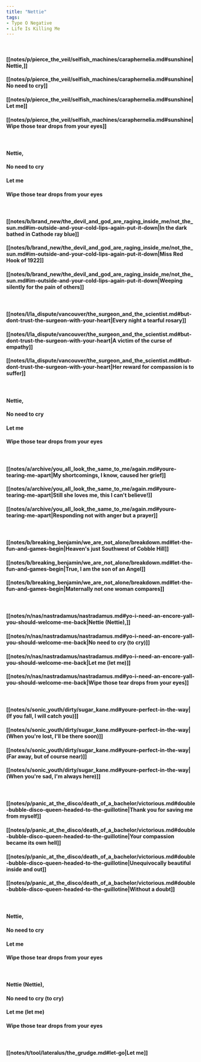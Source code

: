 ```yaml
---
title: "Nettie"
tags:
- Type O Negative
- Life Is Killing Me
---
```

&nbsp;
#### [[notes/p/pierce_the_veil/selfish_machines/caraphernelia.md#sunshine|Nettie,]]
#### [[notes/p/pierce_the_veil/selfish_machines/caraphernelia.md#sunshine|No need to cry]]
#### [[notes/p/pierce_the_veil/selfish_machines/caraphernelia.md#sunshine|Let me]]
#### [[notes/p/pierce_the_veil/selfish_machines/caraphernelia.md#sunshine|Wipe those tear drops from your eyes]]
&nbsp;
#### Nettie,
#### No need to cry
#### Let me
#### Wipe those tear drops from your eyes
&nbsp;
#### [[notes/b/brand_new/the_devil_and_god_are_raging_inside_me/not_the_sun.md#im-outside-and-your-cold-lips-again-put-it-down|In the dark bathed in Cathode ray blue]]
#### [[notes/b/brand_new/the_devil_and_god_are_raging_inside_me/not_the_sun.md#im-outside-and-your-cold-lips-again-put-it-down|Miss Red Hook of 1922]]
#### [[notes/b/brand_new/the_devil_and_god_are_raging_inside_me/not_the_sun.md#im-outside-and-your-cold-lips-again-put-it-down|Weeping silently for the pain of others]]
&nbsp;
#### [[notes/l/la_dispute/vancouver/the_surgeon_and_the_scientist.md#but-dont-trust-the-surgeon-with-your-heart|Every night a tearful rosary]]
#### [[notes/l/la_dispute/vancouver/the_surgeon_and_the_scientist.md#but-dont-trust-the-surgeon-with-your-heart|A victim of the curse of empathy]]
#### [[notes/l/la_dispute/vancouver/the_surgeon_and_the_scientist.md#but-dont-trust-the-surgeon-with-your-heart|Her reward for compassion is to suffer]]
&nbsp;
#### Nettie,
#### No need to cry
#### Let me
#### Wipe those tear drops from your eyes
&nbsp;
#### [[notes/a/archive/you_all_look_the_same_to_me/again.md#youre-tearing-me-apart|My shortcomings, I know, caused her grief]]
#### [[notes/a/archive/you_all_look_the_same_to_me/again.md#youre-tearing-me-apart|Still she loves me, this I can't believe!]]
#### [[notes/a/archive/you_all_look_the_same_to_me/again.md#youre-tearing-me-apart|Responding not with anger but a prayer]]
&nbsp;
#### [[notes/b/breaking_benjamin/we_are_not_alone/breakdown.md#let-the-fun-and-games-begin|Heaven's just Southwest of Cobble Hill]]
#### [[notes/b/breaking_benjamin/we_are_not_alone/breakdown.md#let-the-fun-and-games-begin|True, I am the son of an Angel]]
#### [[notes/b/breaking_benjamin/we_are_not_alone/breakdown.md#let-the-fun-and-games-begin|Maternally not one woman compares]]
&nbsp;
#### [[notes/n/nas/nastradamus/nastradamus.md#yo-i-need-an-encore-yall-you-should-welcome-me-back|Nettie (Nettie),]]
#### [[notes/n/nas/nastradamus/nastradamus.md#yo-i-need-an-encore-yall-you-should-welcome-me-back|No need to cry (to cry)]]
#### [[notes/n/nas/nastradamus/nastradamus.md#yo-i-need-an-encore-yall-you-should-welcome-me-back|Let me (let me)]]
#### [[notes/n/nas/nastradamus/nastradamus.md#yo-i-need-an-encore-yall-you-should-welcome-me-back|Wipe those tear drops from your eyes]]
&nbsp;
#### [[notes/s/sonic_youth/dirty/sugar_kane.md#youre-perfect-in-the-way|(If you fall, I will catch you)]]
#### [[notes/s/sonic_youth/dirty/sugar_kane.md#youre-perfect-in-the-way|(When you're lost, I'll be there soon)]]
#### [[notes/s/sonic_youth/dirty/sugar_kane.md#youre-perfect-in-the-way|(Far away, but of course near)]]
#### [[notes/s/sonic_youth/dirty/sugar_kane.md#youre-perfect-in-the-way|(When you're sad, I'm always here)]]
&nbsp;
#### [[notes/p/panic_at_the_disco/death_of_a_bachelor/victorious.md#double-bubble-disco-queen-headed-to-the-guillotine|Thank you for saving me from myself]]
#### [[notes/p/panic_at_the_disco/death_of_a_bachelor/victorious.md#double-bubble-disco-queen-headed-to-the-guillotine|Your compassion became its own hell]]
#### [[notes/p/panic_at_the_disco/death_of_a_bachelor/victorious.md#double-bubble-disco-queen-headed-to-the-guillotine|Unequivocally beautiful inside and out]]
#### [[notes/p/panic_at_the_disco/death_of_a_bachelor/victorious.md#double-bubble-disco-queen-headed-to-the-guillotine|Without a doubt]]
&nbsp;
#### Nettie,
#### No need to cry
#### Let me
#### Wipe those tear drops from your eyes
&nbsp;
#### Nettie (Nettie),
#### No need to cry (to cry)
#### Let me (let me)
#### Wipe those tear drops from your eyes
&nbsp;
#### [[notes/t/tool/lateralus/the_grudge.md#let-go|Let me]]
